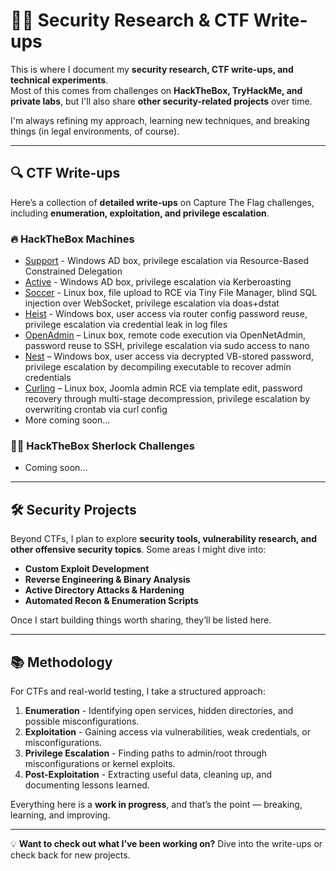 # 🏴‍☠️ Security Research & CTF Write-ups

This is where I document my **security research, CTF write-ups, and technical experiments**.  
Most of this comes from challenges on **HackTheBox, TryHackMe, and private labs**, but I'll also share **other security-related projects** over time.  

I'm always refining my approach, learning new techniques, and breaking things (in legal environments, of course).

---

## 🔍 CTF Write-ups

Here’s a collection of **detailed write-ups** on Capture The Flag challenges, including **enumeration, exploitation, and privilege escalation**.

### 🔥 HackTheBox Machines

- [Support](reports/hackthebox/support/) - Windows AD box, privilege escalation via Resource-Based Constrained Delegation
- [Active](reports/hackthebox/active/) - Windows AD box, privilege escalation via Kerberoasting
- [Soccer](reports/hackthebox/soccer/) - Linux box, file upload to RCE via Tiny File Manager, blind SQL injection over WebSocket, privilege escalation via doas+dstat
- [Heist](reports/hackthebox/heist/) - Windows box, user access via router config password reuse, privilege escalation via credential leak in log files
- [OpenAdmin](reports/hackthebox/openadmin/) – Linux box, remote code execution via OpenNetAdmin, password reuse to SSH, privilege escalation via sudo access to nano
- [Nest](reports/hackthebox/nest/) – Windows box, user access via decrypted VB-stored password, privilege escalation by decompiling executable to recover admin credentials
- [Curling](reports/hackthebox/curling/) – Linux box, Joomla admin RCE via template edit, password recovery through multi-stage decompression, privilege escalation by overwriting crontab via curl config
- More coming soon...

### 🕵️‍♂️ HackTheBox Sherlock Challenges

- Coming soon...

---

## 🛠 Security Projects

Beyond CTFs, I plan to explore **security tools, vulnerability research, and other offensive security topics**. Some areas I might dive into:

- **Custom Exploit Development**
- **Reverse Engineering & Binary Analysis**
- **Active Directory Attacks & Hardening**
- **Automated Recon & Enumeration Scripts**

Once I start building things worth sharing, they’ll be listed here.

---

## 📚 Methodology

For CTFs and real-world testing, I take a structured approach:

1. **Enumeration** - Identifying open services, hidden directories, and possible misconfigurations.  
2. **Exploitation** - Gaining access via vulnerabilities, weak credentials, or misconfigurations.  
3. **Privilege Escalation** - Finding paths to admin/root through misconfigurations or kernel exploits.  
4. **Post-Exploitation** - Extracting useful data, cleaning up, and documenting lessons learned.

Everything here is a **work in progress**, and that’s the point — breaking, learning, and improving.

---

💡 **Want to check out what I’ve been working on?** Dive into the write-ups or check back for new projects.
